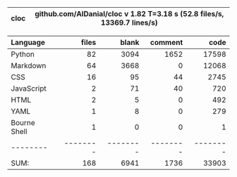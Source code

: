 cloc|github.com/AlDanial/cloc v 1.82  T=3.18 s (52.8 files/s, 13369.7 lines/s)
--- | ---

Language|files|blank|comment|code
:-------|-------:|-------:|-------:|-------:
Python|82|3094|1652|17598
Markdown|64|3668|0|12068
CSS|16|95|44|2745
JavaScript|2|71|40|720
HTML|2|5|0|492
YAML|1|8|0|279
Bourne Shell|1|0|0|1
--------|--------|--------|--------|--------
SUM:|168|6941|1736|33903
